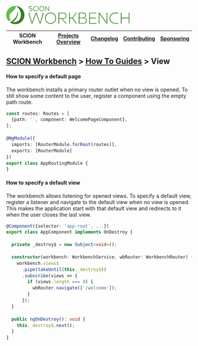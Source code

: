 <a href="/README.md"><img src="/resources/branding/scion-workbench-banner.svg" height="50" alt="SCION Workbench"></a>

| SCION Workbench | [Projects Overview][menu-projects-overview] | [Changelog][menu-changelog] | [Contributing][menu-contributing] | [Sponsoring][menu-sponsoring] |  
| --- | --- | --- | --- | --- |

## [SCION Workbench][menu-home] > [How To Guides][menu-how-to] > View

#### How to specify a default page
The workbench installs a primary router outlet when no view is opened. To still show some content to the user, register a component using the empty path route.

```typescript
const routes: Routes = [
  {path: '', component: WelcomePageComponent},
];

@NgModule({
  imports: [RouterModule.forRoot(routes)],
  exports: [RouterModule]
})
export class AppRoutingModule {
}
```

#### How to specify a default view
The workbench allows listening for opened views. To specify a default view, register a listener and navigate to the default view when no view is opened. This makes the application start with that default view and redirects to it when the user closes the last view.

```typescript
@Component({selector: 'app-root', ...})
export class AppComponent implements OnDestroy {

  private _destroy$ = new Subject<void>();

  constructor(workbench: WorkbenchService, wbRouter: WorkbenchRouter) {
    workbench.views$
      .pipe(takeUntil(this._destroy$))
      .subscribe(views => {
        if (views.length === 0) {
          wbRouter.navigate(['/welcome']);
        }
      });
  }

  public ngOnDestroy(): void {
    this._destroy$.next();
  }
}
```

[menu-how-to]: /docs/site/howto/how-to.md

[menu-home]: /README.md
[menu-projects-overview]: /docs/site/projects-overview.md
[menu-changelog]: /docs/site/changelog/changelog.md
[menu-contributing]: /CONTRIBUTING.md
[menu-sponsoring]: /docs/site/sponsoring.md
